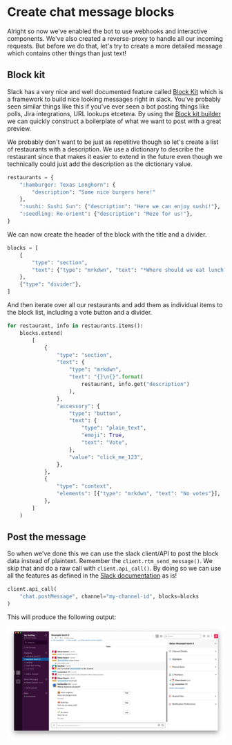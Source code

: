# Create chat message blocks

Alright so now we've enabled the bot to use webhooks and interactive components.
We've also created a reverse-proxy to handle all our incoming requests. But
before we do that, let's try to create a more detailed message which contains
other things than just text!

## Block kit

Slack has a very nice and well documented feature called [Block
Kit](https://api.slack.com/block-kit) which is a framework to build nice looking
messages right in slack. You've probably seen similar things like this if you've
ever seen a bot posting things like polls, Jira integrations, URL lookups
etcetera. By using the [Block kit
builder](https://api.slack.com/tools/block-kit-builder) we can quickly construct
a boilerplate of what we want to post with a great preview.

We probably don't want to be just as repetitive though so let's create a list of
restaurants with a description. We use a dictionary to describe the restaurant
since that makes it easier to extend in the future even though we technically
could just add the description as the dictionary value.

```python
restaurants = {
    ":hamburger: Texas Longhorn": {
        "description": "Some nice burgers here!"
    },
    ":sushi: Sushi Sun": {"description": "Here we can enjoy sushi!"},
    ":seedling: Re-orient": {"description": "Meze for us!"},
}
```

We can now create the header of the block with the title and a divider.

```python
blocks = [
    {
        "type": "section",
        "text": {"type": "mrkdwn", "text": "*Where should we eat lunch?*"},
    },
    {"type": "divider"},
]
```

And then iterate over all our restaurants and add them as individual items to
the block list, including a vote button and a divider.

```python
for restaurant, info in restaurants.items():
    blocks.extend(
        [
            {
                "type": "section",
                "text": {
                    "type": "mrkdwn",
                    "text": "{}\n{}".format(
                        restaurant, info.get("description")
                    ),
                },
                "accessory": {
                    "type": "button",
                    "text": {
                        "type": "plain_text",
                        "emoji": True,
                        "text": "Vote",
                    },
                    "value": "click_me_123",
                },
            },
            {
                "type": "context",
                "elements": [{"type": "mrkdwn", "text": "No votes"}],
            },
        ]
    )
```

## Post the message

So when we've done this we can use the slack client/API to post the block data
instead of plaintext. Remember the `client.rtm_send_message()`. We skip that and
do a raw call with `client.api_call()`. By doing so we can use all the features
as defined in the [Slack documentation](https://api.slack.com/methods) as is!

```python
client.api_call(
    "chat.postMessage", channel="my-channel-id", blocks=blocks
)
```

This will produce the following output:

![chat.postMessage](images/slack23.png)
